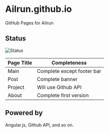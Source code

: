 # Ailrun.github.io
GitHub Pages for Ailrun

## Status

![Status][Status]

| Page Title | Completeness               |
|------------|----------------------------|
| Main       | Complete except footer bar |
| Post       | Complete banner            |
| Project    | Will use Github API        |
| About      | Complete first version     |

## Powered by
Angular.js, Github API, and so on.

[Status]: https://img.shields.io/badge/Status-OnGoing-blue.svg
